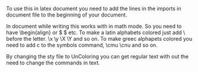 To use this in latex document you need to add the lines in the imports in document file to the beginning of your document. 

In document while writing this works with in math mode. So you need to have \begin{align} or $ $ etc. To make a latin alphabets colored just add \ before the letter.
\x \y \X \Y and so on. To make greec alphapets colored you need to add c to the symbols command, \cmu \cnu and so on.

By changing the sty file to UnColoring you can get regular text with out the need to change the commands in text.